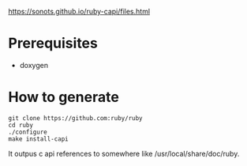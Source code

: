 https://sonots.github.io/ruby-capi/files.html

# Prerequisites

* doxygen

# How to generate


```
git clone https://github.com:ruby/ruby
cd ruby
./configure
make install-capi
```

It outpus c api references to somewhere like /usr/local/share/doc/ruby.
